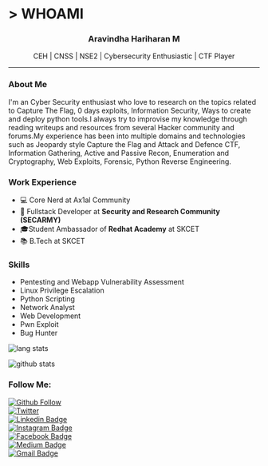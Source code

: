 # > WHOAMI
<center>
<h3> Aravindha Hariharan M </h3>
CEH | CNSS | NSE2 | Cybersecurity Enthusiastic | CTF Player
</center>
<hr>

### About Me
I'm an Cyber Security enthusiast who love to research on the topics related to Capture The Flag, 0 days exploits, Information Security, Ways to create and deploy python tools.I always try to improvise my knowledge through reading writeups and resources from several Hacker community and forums.My experience has been into multiple domains and technologies such as Jeopardy style Capture the Flag and Attack and Defence CTF, Information Gathering, Active and Passive Recon, Enumeration and Cryptography, Web Exploits, Forensic, Python Reverse Engineering. 

### Work Experience
- 💻 Core Nerd at Ax1al Community
- :briefcase: Fullstack Developer at **Security and Research Community (SECARMY)**
- :mortar_board:Student Ambassador of **Redhat Academy** at SKCET
- :books: B.Tech at SKCET

### Skills
* Pentesting and Webapp Vulnerability Assessment
* Linux Privilege Escalation
* Python Scripting 
* Network Analyst
* Web Development
* Pwn Exploit
* Bug Hunter

![lang stats](https://github-readme-stats.vercel.app/api/top-langs/?username=aravindha1234u&layout=compact&theme=tokyonight)

![github stats](https://github-readme-stats.vercel.app/api?username=aravindha1234u&show_icons=true&theme=tokyonight)

### Follow Me:

[![Github Follow](https://img.shields.io/github/followers/aravindha1234u?style=social)](https://github.com/aravindha1234u/) <br>
[![Twitter](https://img.shields.io/twitter/follow/aravindha1234u?style=social)](https://twitter.com/aravindha1234u) <br>
[![Linkedin Badge](https://img.shields.io/badge/-LinkedIn-blue?style=plastic&logo=Linkedin&logoColor=white&link=https://www.linkedin.com/in/aravindha1234u/)](https://www.linkedin.com/in/aravindha1234u/) <br>
[![Instagram Badge](https://img.shields.io/badge/-Instagram-C13584?style=plastic&labelColor=C13584&logo=instagram&logoColor=white&link=https://www.instagram.com/aravindha1234u/)](https://www.instagram.com/aravindha1234u/) <br>
[![Facebook Badge](https://img.shields.io/badge/-Facebook-4267B2?style=plastic&labelColor=4267B2&logo=facebook&logoColor=white&link=https://facebook.com/aravindha1234u/)](https://facebook.com/aravindha1234u) <br>
[![Medium Badge](https://img.shields.io/badge/-Medium-000000?style=plastic&labelColor=000000&logo=medium&logoColor=white&link=https://medium.com/@aravindha1234u)](https://medium.com/@aravindha1234u) <br>
[![Gmail Badge](https://img.shields.io/badge/-Gmail-000000?style=plastic&labelColor=000000&logo=gmail&logoColor=D44638&link=mailto:aravindha1234u@gmail.com)](mailto:aravindha1234u@gmail.com)
